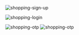 
![shopping-sign-up](https://github.com/ochiengwilliam/eshopping/assets/88856939/1b55811b-ca75-4c6f-b24d-e72129cda3a8)

![shopping-login](https://github.com/ochiengwilliam/eshopping/assets/88856939/f23d2a11-efb1-461e-89fe-07ddb79ee4b7)

![shopping-otp](https://github.com/ochiengwilliam/eshopping/assets/88856939/2f02ee1b-3145-4762-ae43-3f4c50a0842d)
![shopping-otp](https://github.com/ochiengwilliam/eshopping/assets/88856939/2f02ee1b-3145-4762-ae43-3f4c50a0842d)
